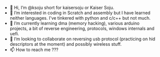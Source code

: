 - 👋 Hi, I’m @ksoju short for kaisersoju or Kaiser Soju.
- 👀 I’m interested in coding in Scratch and assembly but I have learned neither languages. I've tinkered with python and c/c++ but not much.
- 🌱 I’m currently learning dma (memory hacking), various arduino projects, a bit of reverse engineering, protocols, windows internals and uefi.
- 💞️ I’m looking to collaborate on reversing usb protocol (practicing on hid descriptors at the moment) and possibly wireless stuff.
- 📫 How to reach me ???

<!---
ksoju/ksoju is a ✨ special ✨ repository because its `README.md` (this file) appears on your GitHub profile.
You can click the Preview link to take a look at your changes.

stuff can be stored here that's isn't viewed...

https://discord.gg/dhRpgj49 EC Discord Channel
https://discord.gg/Kur8ecx5 Project EPO Discord
I'm on both but my privacy settings do not allow any direct messaging.
--->
